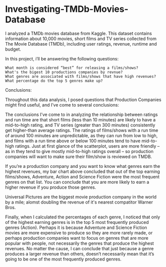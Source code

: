 # Investigating-TMDb-Movies-Database

I analyzed a TMDb movies database from Kaggle. This dataset contains information about 10,000 movies, short films and TV series collected from The Movie Database (TMDb), including user ratings, revenue, runtime and budget.

In this project, i’ll be answering the following questions:

    What month is considered “best” for releasing a films/shows?
    What's the bigest 10 productions companies by revnue?
    What genres are associated with films/shows that have high revenues?
    What percentage do the top 5 genres make up?
 
Conclusions:

Throughout this data analysis, I posed questions that Production Companies might find useful, and I’ve come to several conclusions:

The conclusions I’ve come to in analyzing the relationship between ratings and run time are that short films (less than 10 minutes) are likely to have a mid-to-high rating, and TV series (greater than 300 minutes) consistently get higher-than average ratings. The ratings of films/shows with a run time of around 100 minutes are unpredictable, as they can run from low to high, and films with a run time above or below 100 minutes tend to have mid-to-high ratings. Just at first glance of the scatterplot, users are more friendly – as in they tend to give mostly mid-to-high ratings overall – so production companies will want to make sure their film/show is reviewed on TMDB.


If you’re a production company and you want to know what genres earn the highest revenues, my bar chart above concluded that out of the top earning films/shows,
Adventure, Action and Science Fiction were the most frequent genres on that list. You can conclude that you are more likely to earn a higher revenue if you produce those genres.


Universal Pictures are the biggest movie production company in the world by a mile; alomst doubling the revenue of it's nearest compatitor Warner Bros.


Finally, when I calculated the percentages of each genre, I noticed that only of the highest earning genres is in the top 5 most frequently produced genres (Action). Perhaps it is because Adventure and Science Fiction movies are more expensive to produce so they are more rarely made, or perhaps production companies want to focus on genres that are more popular with people, not necessarily the genres that produce the highest revenues. No matter the cause, I can conclude that just because a genre produces a larger revenue than others, doesn’t necessarily mean that it’s going to be one of the most frequently produced genres.

